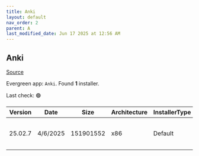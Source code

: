 ```yaml
---
title: Anki
layout: default
nav_order: 2
parent: A
last_modified_date: Jun 17 2025 at 12:56 AM
---
```


## Anki

[Source](https://github.com/ankitects/anki/)

Evergreen app: `Anki`. Found **1** installer.

Last check: 🟢

| Version | Date     | Size      | Architecture | InstallerType | Type | URI                                                                                                                                                                                  |
| ------- | -------- | --------- | ------------ | ------------- | ---- | ------------------------------------------------------------------------------------------------------------------------------------------------------------------------------------ |
| 25.02.7 | 4/6/2025 | 151901552 | x86          | Default       | exe  | [https://github.com/ankitects/anki/releases/download/25.02.7/anki-25.02.7-windows-qt6.exe](https://github.com/ankitects/anki/releases/download/25.02.7/anki-25.02.7-windows-qt6.exe) |
